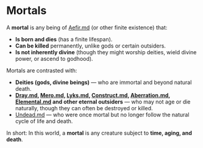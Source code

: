 # Mortals

A **mortal** is any being of [Aefir.md](../Realms/Aefir.md) (or other finite existence) that:

- **Is born and dies** (has a finite lifespan).
- **Can be killed** permanently, unlike gods or certain outsiders.
- **Is not inherently divine** (though they might worship deities, wield divine power, or ascend to godhood).

Mortals are contrasted with:

- **Deities (gods, divine beings)** — who are immortal and beyond natural death.
- **[Dray.md](../Creature%20types/Dray.md), [Mero.md](../Creature%20types/Mero.md), [Lyks.md](../Creature%20types/Lyks.md), [Construct.md](../Creature%20types/Construct.md), [Aberration.md](../Creature%20types/Aberration.md), [Elemental.md](../Creature%20types/Elemental.md) and other eternal outsiders** — who may not age or die naturally, though they can often be destroyed or killed.
- [Undead.md](../Creature%20types/Undead.md) — who were once mortal but no longer follow the natural cycle of life and death.


In short: In this world, a **mortal** is any creature subject to **time, aging, and death**.